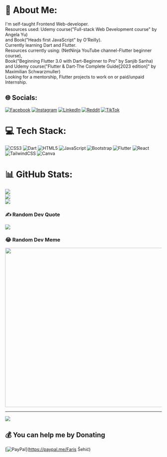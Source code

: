 # 💫 About Me:
I'm self-taught Frontend Web-developer.<br>Resources used: Udemy course("Full-stack Web Development course" by Angela Yu) <br>and Book("Heads first JavaScript" by O'Reilly).<br>Currently learning Dart and Flutter.<br>Resources currently using: (NetNinja YouTube channel-Flutter beginner course),<br>Book("Beginning Flutter 3.0 with Dart-Beginner to Pro" by Sanjib Sanha)<br>and Udemy course("Flutter & Dart-The Complete Guide[2023 edition]" by Maximilian Schwarzmuller)<br>Looking for a mentorship, Flutter projects to work on or paid/unpaid Internship.<br>


## 🌐 Socials:
[![Facebook](https://img.shields.io/badge/Facebook-%231877F2.svg?logo=Facebook&logoColor=white)](https://facebook.com/nepoznati.prolaznik) [![Instagram](https://img.shields.io/badge/Instagram-%23E4405F.svg?logo=Instagram&logoColor=white)](https://instagram.com/fariis.sehic) [![LinkedIn](https://img.shields.io/badge/LinkedIn-%230077B5.svg?logo=linkedin&logoColor=white)](https://linkedin.com/in/faris-%C5%A1ehi%C4%87-2a6173235) [![Reddit](https://img.shields.io/badge/Reddit-%23FF4500.svg?logo=Reddit&logoColor=white)](https://reddit.com/user/phalebug) [![TikTok](https://img.shields.io/badge/TikTok-%23000000.svg?logo=TikTok&logoColor=white)](https://tiktok.com/@traitpourtrait) 

# 💻 Tech Stack:
![CSS3](https://img.shields.io/badge/css3-%231572B6.svg?style=flat-square&logo=css3&logoColor=white) ![Dart](https://img.shields.io/badge/dart-%230175C2.svg?style=flat-square&logo=dart&logoColor=white) ![HTML5](https://img.shields.io/badge/html5-%23E34F26.svg?style=flat-square&logo=html5&logoColor=white) ![JavaScript](https://img.shields.io/badge/javascript-%23323330.svg?style=flat-square&logo=javascript&logoColor=%23F7DF1E) ![Bootstrap](https://img.shields.io/badge/bootstrap-%23563D7C.svg?style=flat-square&logo=bootstrap&logoColor=white) ![Flutter](https://img.shields.io/badge/Flutter-%2302569B.svg?style=flat-square&logo=Flutter&logoColor=white) ![React](https://img.shields.io/badge/react-%2320232a.svg?style=flat-square&logo=react&logoColor=%2361DAFB) ![TailwindCSS](https://img.shields.io/badge/tailwindcss-%2338B2AC.svg?style=flat-square&logo=tailwind-css&logoColor=white) ![Canva](https://img.shields.io/badge/Canva-%2300C4CC.svg?style=flat-square&logo=Canva&logoColor=white)

# 📊 GitHub Stats:
![](https://github-readme-stats.vercel.app/api?username=WebZoeyBA&theme=dark&hide_border=false&include_all_commits=false&count_private=false)<br/>
![](https://github-readme-streak-stats.herokuapp.com/?user=WebZoeyBA&theme=dark&hide_border=false)<br/>
![](https://github-readme-stats.vercel.app/api/top-langs/?username=WebZoeyBA&theme=dark&hide_border=false&include_all_commits=false&count_private=false&layout=compact)

### ✍️ Random Dev Quote
![](https://quotes-github-readme.vercel.app/api?type=horizontal&theme=radical)

### 😂 Random Dev Meme
<img src="https://random-memer.herokuapp.com/" width="512px"/>

---
[![](https://visitcount.itsvg.in/api?id=WebZoeyBA&icon=0&color=0)](https://visitcount.itsvg.in)

  ## 💰 You can help me by Donating
  [![PayPal](https://img.shields.io/badge/PayPal-00457C?style=for-the-badge&logo=paypal&logoColor=white)](https://paypal.me/Faris Šehić) 

  
